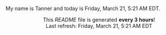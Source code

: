 My name is Tanner and today is Friday, March 21, 5:21 AM EDT.

<p align="center">This <i>README</i> file is generated <b>every 3 hours</b>!</br>Last refresh: Friday, March 21, 5:21 AM EDT<br /></p>
